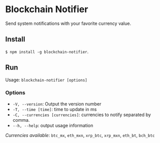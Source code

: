 # Blockchain Notifier

Send system notifications with your favorite currency value.

## Install

`$ npm install -g blockchain-notifier`.

## Run

Usage: `blockchain-notifier [options]`

### Options

-  `-V, --version`: Output the version number
-  `-T, --time [time]`: time to update in ms
- `-C, --currencies [currencies]`: currencies to notify separated by comma.
- `--h, --help`: output usage information

*Currencies available*: `btc_mx`, `eth_mxn`, `xrp_btc`, `xrp_mxn`, `eth_bt`, `bch_btc`
